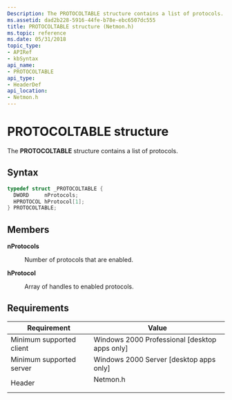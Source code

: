 ```yaml
---
Description: The PROTOCOLTABLE structure contains a list of protocols.
ms.assetid: dad2b228-5916-44fe-b78e-ebc6507dc555
title: PROTOCOLTABLE structure (Netmon.h)
ms.topic: reference
ms.date: 05/31/2018
topic_type: 
- APIRef
- kbSyntax
api_name: 
- PROTOCOLTABLE
api_type: 
- HeaderDef
api_location: 
- Netmon.h
---
```


# PROTOCOLTABLE structure

The **PROTOCOLTABLE** structure contains a list of protocols.

## Syntax


```C++
typedef struct _PROTOCOLTABLE {
  DWORD     nProtocols;
  HPROTOCOL hProtocol[1];
} PROTOCOLTABLE;
```



## Members

<dl> <dt>

**nProtocols**
</dt> <dd>

Number of protocols that are enabled.

</dd> <dt>

**hProtocol**
</dt> <dd>

Array of handles to enabled protocols.

</dd> </dl>

## Requirements



| Requirement | Value |
|-------------------------------------|-------------------------------------------------------------------------------------|
| Minimum supported client<br/> | Windows 2000 Professional \[desktop apps only\]<br/>                          |
| Minimum supported server<br/> | Windows 2000 Server \[desktop apps only\]<br/>                                |
| Header<br/>                   | <dl> <dt>Netmon.h</dt> </dl> |



 

 




